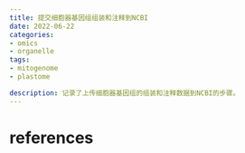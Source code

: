 ```yaml
---
title: 提交细胞器基因组组装和注释到NCBI
date: 2022-06-22
categories: 
- omics
- organelle
tags:
- mitogenome
- plastome

description: 记录了上传细胞器基因组的组装和注释数据到NCBI的步骤。
---
```


<div align="middle"><music URL></div>




# references
